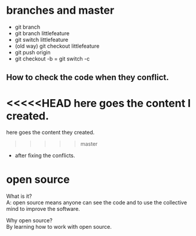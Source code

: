 # branches and master
- git branch 
- git branch littlefeature
- git switch littlefeature
- (old way) git checkout littlefeature
- git push origin <branch name>
- git checkout -b <branch name>  =  git switch -c <branch name>

## How to check the code when they conflict.
<<<<<HEAD
here goes the content I created.
=======
here goes the content they created.
>>>>> master

- after fixing the conflicts.

# open source
What is it?  
A: open source means anyone can see the code and to use the collective mind to improve the software.  

Why open source?  
By learning how to work with open source.  



 
